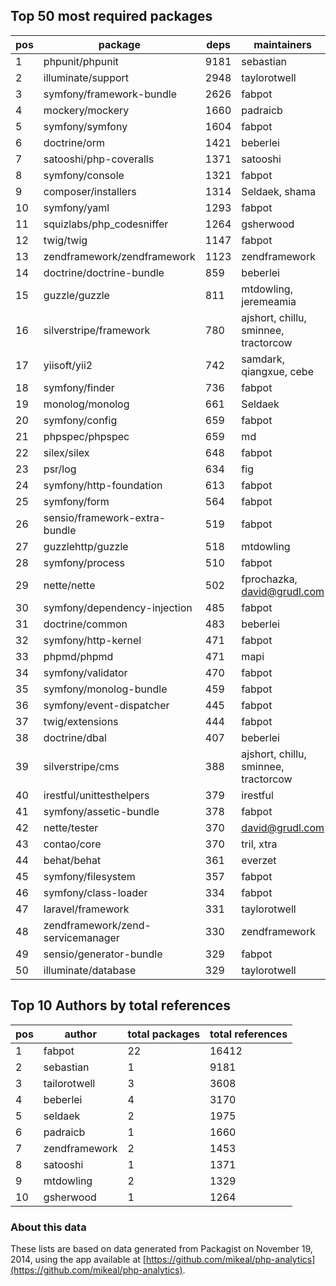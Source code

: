 ## Top 50 most required packages

| pos | package                           | deps | maintainers                          |
|-----|-----------------------------------|------|--------------------------------------|
| 1   | phpunit/phpunit                   | 9181 | sebastian                            |
| 2   | illuminate/support                | 2948 | taylorotwell                         |
| 3   | symfony/framework-bundle          | 2626 | fabpot                               |
| 4   | mockery/mockery                   | 1660 | padraicb                             |
| 5   | symfony/symfony                   | 1604 | fabpot                               |
| 6   | doctrine/orm                      | 1421 | beberlei                             |
| 7   | satooshi/php-coveralls            | 1371 | satooshi                             |
| 8   | symfony/console                   | 1321 | fabpot                               |
| 9   | composer/installers               | 1314 | Seldaek, shama                       |
| 10  | symfony/yaml                      | 1293 | fabpot                               |
| 11  | squizlabs/php_codesniffer         | 1264 | gsherwood                            |
| 12  | twig/twig                         | 1147 | fabpot                               |
| 13  | zendframework/zendframework       | 1123 | zendframework                        |
| 14  | doctrine/doctrine-bundle          | 859  | beberlei                             |
| 15  | guzzle/guzzle                     | 811  | mtdowling, jeremeamia                |
| 16  | silverstripe/framework            | 780  | ajshort, chillu, sminnee, tractorcow |
| 17  | yiisoft/yii2                      | 742  | samdark, qiangxue, cebe              |
| 18  | symfony/finder                    | 736  | fabpot                               |
| 19  | monolog/monolog                   | 661  | Seldaek                              |
| 20  | symfony/config                    | 659  | fabpot                               |
| 21  | phpspec/phpspec                   | 659  | md                                   |
| 22  | silex/silex                       | 648  | fabpot                               |
| 23  | psr/log                           | 634  | fig                                  |
| 24  | symfony/http-foundation           | 613  | fabpot                               |
| 25  | symfony/form                      | 564  | fabpot                               |
| 26  | sensio/framework-extra-bundle     | 519  | fabpot                               |
| 27  | guzzlehttp/guzzle                 | 518  | mtdowling                            |
| 28  | symfony/process                   | 510  | fabpot                               |
| 29  | nette/nette                       | 502  | fprochazka, david@grudl.com          |
| 30  | symfony/dependency-injection      | 485  | fabpot                               |
| 31  | doctrine/common                   | 483  | beberlei                             |
| 32  | symfony/http-kernel               | 471  | fabpot                               |
| 33  | phpmd/phpmd                       | 471  | mapi                                 |
| 34  | symfony/validator                 | 470  | fabpot                               |
| 35  | symfony/monolog-bundle            | 459  | fabpot                               |
| 36  | symfony/event-dispatcher          | 445  | fabpot                               |
| 37  | twig/extensions                   | 444  | fabpot                               |
| 38  | doctrine/dbal                     | 407  | beberlei                             |
| 39  | silverstripe/cms                  | 388  | ajshort, chillu, sminnee, tractorcow |
| 40  | irestful/unittesthelpers          | 379  | irestful                             |
| 41  | symfony/assetic-bundle            | 378  | fabpot                               |
| 42  | nette/tester                      | 370  | david@grudl.com                      |
| 43  | contao/core                       | 370  | tril, xtra                           |
| 44  | behat/behat                       | 361  | everzet                              |
| 45  | symfony/filesystem                | 357  | fabpot                               |
| 46  | symfony/class-loader              | 334  | fabpot                               |
| 47  | laravel/framework                 | 331  | taylorotwell                         |
| 48  | zendframework/zend-servicemanager | 330  | zendframework                        |
| 49  | sensio/generator-bundle           | 329  | fabpot                               |
| 50  | illuminate/database               | 329  | taylorotwell                         |

## Top 10 Authors by total references

| pos  | author        | total packages | total references |
|----|---------------|----|-------|
| 1  | fabpot        | 22 | 16412 |
| 2  | sebastian     | 1  | 9181  |
| 3  | tailorotwell  | 3  | 3608  |
| 4  | beberlei      | 4  | 3170  |
| 5  | seldaek       | 2  | 1975  |
| 6  | padraicb      | 1  | 1660  |
| 7  | zendframework | 2  | 1453  |
| 8  | satooshi      | 1  | 1371  |
| 9  | mtdowling     | 2  | 1329  |
| 10 | gsherwood     | 1  | 1264  |

### About this data
These lists are based on data generated from Packagist on November 19, 2014, using the app available at [https://github.com/mikeal/php-analytics](https://github.com/mikeal/php-analytics).
